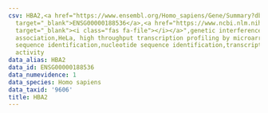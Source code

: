 ```yaml
---
csv: HBA2,<a href="https://www.ensembl.org/Homo_sapiens/Gene/Summary?db=core;g=ENSG00000188536"
  target="_blank">ENSG00000188536</a>,<a href="https://www.ncbi.nlm.nih.gov/pubmed/17216044"
  target="_blank"><i class="fas fa-file"></i></a>",genetic interference,functional
  association,HeLa, high throughput transcription profiling by microarray,nucleotide
  sequence identification,nucleotide sequence identification,transcriptional regulation,up-regulates
  activity
data_alias: HBA2
data_id: ENSG00000188536
data_numevidence: 1
data_species: Homo sapiens
data_taxid: '9606'
title: HBA2
---
```

